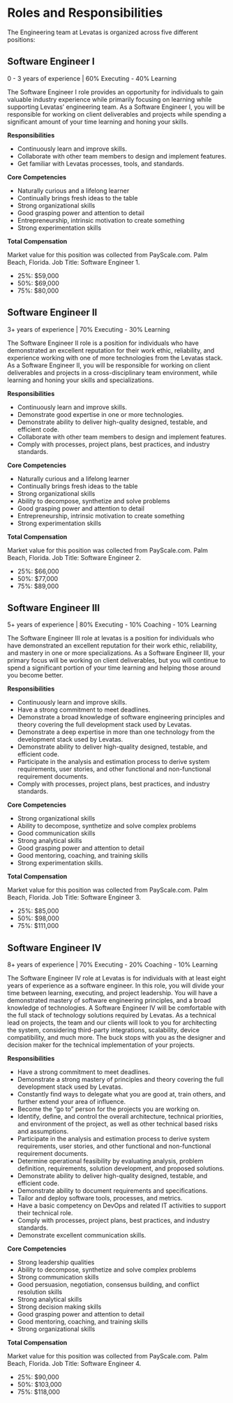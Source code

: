 # Roles and Responsibilities

The Engineering team at Levatas is organized across five different positions:

## Software Engineer I
0 - 3 years of experience | 60% Executing - 40% Learning 

The Software Engineer I role provides an opportunity for individuals to gain valuable industry experience while primarily focusing on learning while supporting Levatas’ engineering team. As a Software Engineer I, you will be responsible for working on client deliverables and projects while spending a significant amount of your time learning and honing your skills.

__Responsibilities__
* Continuously learn and improve skills.
* Collaborate with other team members to design and implement features.
* Get familiar with Levatas processes, tools, and standards.

__Core Competencies__
* Naturally curious and a lifelong learner
* Continually brings fresh ideas to the table
* Strong organizational skills
* Good grasping power and attention to detail
* Entrepreneurship, intrinsic motivation to create something
* Strong experimentation skills

__Total Compensation__

Market value for this position was collected from PayScale.com. Palm Beach, Florida. Job Title: Software Engineer 1.

* 25%: $59,000
* 50%: $69,000	
* 75%: $80,000

## Software Engineer II
3+ years of experience | 70% Executing - 30% Learning 

The Software Engineer II role is a position for individuals who have demonstrated an excellent reputation for their work ethic, reliability, and experience working with one of more technologies from the Levatas stack. As a Software Engineer II, you will be responsible for working on client deliverables and projects in a cross-disciplinary team environment, while learning and honing your skills and specializations. 

__Responsibilities__
* Continuously learn and improve skills.
* Demonstrate good expertise in one or more technologies.
* Demonstrate ability to deliver high-quality designed, testable, and efficient code.
* Collaborate with other team members to design and implement features.
* Comply with processes, project plans, best practices, and industry standards.

__Core Competencies__
* Naturally curious and a lifelong learner
* Continually brings fresh ideas to the table
* Strong organizational skills
* Ability to decompose, synthetize and solve problems
* Good grasping power and attention to detail
* Entrepreneurship, intrinsic motivation to create something
* Strong experimentation skills

__Total Compensation__

Market value for this position was collected from PayScale.com. Palm Beach, Florida. Job Title: Software Engineer 2.

* 25%: $66,000	
* 50%: $77,000	
* 75%: $89,000

## Software Engineer III
5+ years of experience | 80% Executing - 10% Coaching - 10% Learning

The Software Engineer III role at levatas is a position for individuals who have demonstrated an excellent reputation for their work ethic, reliability, and mastery in one or more specializations. As a Software Engineer III, your primary focus will be working on client deliverables, but you will continue to spend a significant portion of your time learning and helping those around you become better.

__Responsibilities__
* Continuously learn and improve skills.
* Have a strong commitment to meet deadlines.
* Demonstrate a broad knowledge of software engineering principles and theory covering the full development stack used by Levatas.
* Demonstrate a deep expertise in more than one technology from the development stack used by Levatas.
* Demonstrate ability to deliver high-quality designed, testable, and efficient code.
* Participate in the analysis and estimation process to derive system requirements, user stories, and other functional and non-functional requirement documents.
* Comply with processes, project plans, best practices, and industry standards.

__Core Competencies__
* Strong organizational skills
* Ability to decompose, synthetize and solve complex problems
* Good communication skills
* Strong analytical skills
* Good grasping power and attention to detail
* Good mentoring, coaching, and training skills
* Strong experimentation skills.

__Total Compensation__

Market value for this position was collected from PayScale.com. Palm Beach, Florida. Job Title: Software Engineer 3.

* 25%: $85,000
* 50%: $98,000	
* 75%: $111,000

## Software Engineer IV
8+ years of experience | 70% Executing - 20% Coaching - 10% Learning

The Software Engineer IV role at Levatas is for individuals with at least eight years of experience as a software engineer. In this role, you will divide your time between learning, executing, and project leadership. You will have a demonstrated mastery of software engineering principles, and a broad knowledge of technologies. A Software Engineer IV will be comfortable with the full stack of technology solutions required by Levatas. As a technical lead on projects, the team and our clients will look to you for architecting the system, considering third-party integrations, scalability, device compatibility, and much more. The buck stops with you as the designer and decision maker for the technical implementation of your projects.

__Responsibilities__
* Have a strong commitment to meet deadlines.
* Demonstrate a strong mastery of principles and theory covering the full development stack used by Levatas.
* Constantly find ways to delegate what you are good at, train others, and further extend your area of influence.
* Become the “go to” person for the projects you are working on.
* Identify, define, and control the overall architecture, technical priorities, and environment of the project, as well as other technical based risks and assumptions.
* Participate in the analysis and estimation process to derive system requirements, user stories, and other functional and non-functional requirement documents.
* Determine operational feasibility by evaluating analysis, problem definition, requirements, solution development, and proposed solutions.
* Demonstrate ability to deliver high-quality designed, testable, and efficient code.
* Demonstrate ability to document requirements and specifications.
* Tailor and deploy software tools, processes, and metrics.
* Have a basic competency on DevOps and related IT activities to support their technical role.
* Comply with processes, project plans, best practices, and industry standards.
* Demonstrate excellent communication skills.

__Core Competencies__
* Strong leadership qualities
* Ability to decompose, synthetize and solve complex problems
* Strong communication skills
* Good persuasion, negotiation, consensus building, and conflict resolution skills
* Strong analytical skills
* Strong decision making skills
* Good grasping power and attention to detail
* Good mentoring, coaching, and training skills
* Strong organizational skills

__Total Compensation__

Market value for this position was collected from PayScale.com. Palm Beach, Florida. Job Title: Software Engineer 4.

* 25%: $90,000
* 50%: $103,000	
* 75%: $118,000
